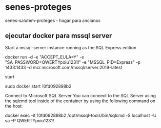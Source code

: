 # senes-proteges
senes-salutem-proteges - hogar para ancianos



## ejecutar docker para mssql server 

Start a mssql-server instance running as the SQL Express edition

docker run -d -e "ACCEPT_EULA=Y" -e "SA_PASSWORD=QWERTYpoiu1231!" -e "MSSQL_PID=Express" -p 1433:1433 -d mcr.microsoft.com/mssql/server:2019-latest

start 

sudo docker start 10fd092898b2

Connect to Microsoft SQL Server You can connect to the SQL Server using the sqlcmd tool inside of the container by using the following command on the host:

docker exec -it 10fd092898b2 /opt/mssql-tools/bin/sqlcmd -S localhost -U sa -P QWERTYpoiu1231!
